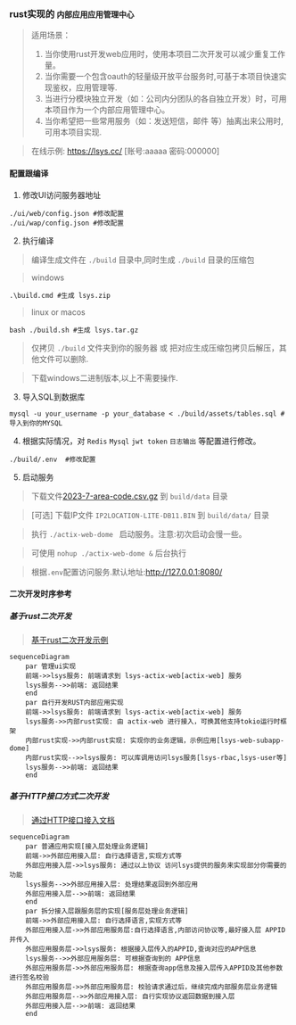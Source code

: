 ### rust实现的 `内部应用应用管理中心` 

> 适用场景：
> 1. 当你使用rust开发web应用时，使用本项目二次开发可以减少重复工作量。
> 2. 当你需要一个包含oauth的轻量级开放平台服务时,可基于本项目快速实现鉴权，应用管理等.
> 3. 当进行分模块独立开发（如：公司内分团队的各自独立开发）时，可用本项目作为一个内部应用管理中心。
> 4. 当你希望把一些常用服务（如：发送短信，邮件 等）抽离出来公用时,可用本项目实现.


> 在线示例: https://lsys.cc/ [账号:aaaaa 密码:000000]


#### 配置跟编译

1. 修改UI访问服务器地址
```
./ui/web/config.json #修改配置
./ui/wap/config.json #修改配置
```

2. 执行编译

> 编译生成文件在 `./build` 目录中,同时生成 `./build` 目录的压缩包

> windows
```
.\build.cmd #生成 lsys.zip
```

> linux or macos
```
bash ./build.sh #生成 lsys.tar.gz
```

> 仅拷贝 `./build` 文件夹到你的服务器 或 把对应生成压缩包拷贝后解压，其他文件可以删除.

> 下载windows二进制版本,以上不需要操作.

3. 导入SQL到数据库 
```
mysql -u your_username -p your_database < ./build/assets/tables.sql #导入到你的MYSQL
```

4. 根据实际情况，对 `Redis` `Mysql` `jwt token` `日志输出` 等配置进行修改。
```
./build/.env  #修改配置
```

5. 启动服务

> 下载文件[2023-7-area-code.csv.gz](https://github.com/shanliu/area-db/blob/main/data/2023-7-area-code.csv.gz) 到 `build/data` 目录

> [可选] 下载IP文件 `IP2LOCATION-LITE-DB11.BIN` 到 `build/data/` 目录

> 执行 `./actix-web-dome ` 启动服务。注意:初次启动会慢一些。

> 可使用 `nohup ./actix-web-dome &` 后台执行

> 根据`.env`配置访问服务.默认地址:http://127.0.0.1:8080/ 

#### 二次开发时序参考

##### 基于rust二次开发

> [基于rust二次开发示例](server/examples/lsys-web-subapp-demo/)

```mermaid
sequenceDiagram
    par 管理ui实现
    前端->>lsys服务: 前端请求到 lsys-actix-web[actix-web] 服务
    lsys服务-->>前端: 返回结果
    end
    par 自行开发RUST内部应用实现
    前端->>lsys服务: 前端请求到 lsys-actix-web[actix-web] 服务
    lsys服务->>内部rust实现: 由 actix-web 进行接入，可换其他支持tokio运行时框架
    内部rust实现->>内部rust实现: 实现你的业务逻辑，示例应用[lsys-web-subapp-dome]
    内部rust实现-->>lsys服务: 可以库调用访问lsys服务[lsys-rbac,lsys-user等]
    lsys服务-->>前端: 返回结果
    end
```


##### 基于HTTP接口方式二次开发

> [通过HTTP接口接入文档](sdk/) 

```mermaid
sequenceDiagram
    par 普通应用实现[接入层处理业务逻辑]
    前端->>外部应用接入层: 自行选择语言,实现方式等
    外部应用接入层->>lsys服务: 通过以上协议 访问lsys提供的服务来实现部分你需要的功能
    lsys服务-->>外部应用接入层: 处理结果返回到外部应用
    外部应用接入层-->>前端: 返回结果
    end
    par 拆分接入层跟服务层的实现[服务层处理业务逻辑]
    前端->>外部应用接入层: 自行选择语言,实现方式等
    外部应用接入层->>外部应用服务层:自行选择语言,内部访问协议等,最好接入层 APPID 并传入
    外部应用服务层->>lsys服务: 根据接入层传入的APPID,查询对应的APP信息
    lsys服务-->>外部应用服务层: 可根据查询到的 APP信息 
    外部应用服务层->>外部应用服务层: 根据查询app信息及接入层传入APPID及其他参数 进行签名校验
    外部应用服务层->>外部应用服务层: 校验请求通过后，继续完成内部服务层业务逻辑
    外部应用服务层-->>外部应用接入层: 自行实现协议返回数据到接入层
    外部应用接入层-->>前端: 返回结果
    end
```
